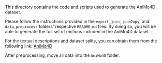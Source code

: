 This directory contains the code and scripts used to generate the AniMo4D dataset.

Please follow the instructions provided in the `export_json`, `json2npy`, and `data_preprocess` folders' respective `README.md` files. By doing so, you will be able to generate the full set of motions included in the AniMo4D dataset.

For the textual descriptions and dataset splits, you can obtain them from the following link: [AniMo4D](https://1drv.ms/f/c/079F683083C0B60F/Erfn6rrOGU5KmRSU85AlLZ8BiuNpS9-G7ucmOsHMEYP8YQ?e=k31xgW)

After preprocessing, move all data into the `AniMo4D` folder.
